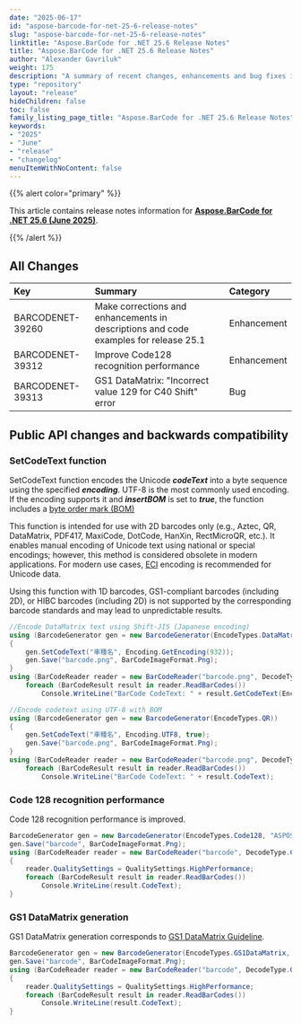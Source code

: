 ```yaml
---
date: "2025-06-17"
id: "aspose-barcode-for-net-25-6-release-notes"
slug: "aspose-barcode-for-net-25-6-release-notes"
linktitle: "Aspose.BarCode for .NET 25.6 Release Notes"
title: "Aspose.BarCode for .NET 25.6 Release Notes"
author: "Alexander Gavriluk"
weight: 175
description: "A summary of recent changes, enhancements and bug fixes in Aspose.BarCode for .NET 25.6.0 (June 2025) release."
type: "repository"
layout: "release"
hideChildren: false
toc: false
family_listing_page_title: "Aspose.BarCode for .NET 25.6 Release Notes"
keywords:
- "2025"
- "June"
- "release"
- "changelog"
menuItemWithNoContent: false
---
```


{{% alert color="primary" %}}

This article contains release notes information for [**Aspose.BarCode for .NET 25.6 (June 2025)**](https://releases.aspose.com/barcode/net/new-releases/aspose.barcode-for-.net-25.6/).

{{% /alert %}}
## **All Changes**

|**Key**|**Summary**|**Category**|
| :- | :- | :- |
|BARCODENET-39260|Make corrections and enhancements in descriptions and code examples for release 25.1|Enhancement|
|BARCODENET-39312|Improve Code128 recognition performance|Enhancement|
|BARCODENET-39313|GS1 DataMatrix: "Incorrect value 129 for C40 Shift" error |Bug|

## Public API changes and backwards compatibility

### SetCodeText function
SetCodeText function encodes the Unicode ***codeText*** into a byte sequence using the specified ***encoding***. UTF-8 is the most commonly used encoding. If the encoding supports it and ***insertBOM*** is set to ***true***, the function includes a [byte order mark (BOM)](https://en.wikipedia.org/wiki/Byte_order_mark#Byte-order_marks_by_encoding)

This function is intended for use with 2D barcodes only (e.g., Aztec, QR, DataMatrix, PDF417, MaxiCode, DotCode, HanXin, RectMicroQR, etc.). It enables manual encoding of Unicode text using national or special encodings; however, this method is considered obsolete in modern applications. For modern use cases, [ECI](https://en.wikipedia.org/wiki/Extended_Channel_Interpretation) encoding is recommended for Unicode data.

Using this function with 1D barcodes, GS1-compliant barcodes (including 2D), or HIBC barcodes (including 2D) is not supported by the corresponding barcode standards and may lead to unpredictable results.

```cs
//Encode DataMatrix text using Shift-JIS (Japanese encoding)
using (BarcodeGenerator gen = new BarcodeGenerator(EncodeTypes.DataMatrix))
{
    gen.SetCodeText("車種名", Encoding.GetEncoding(932));
    gen.Save("barcode.png", BarCodeImageFormat.Png);
}
using (BarCodeReader reader = new BarCodeReader("barcode.png", DecodeType.DataMatrix))
    foreach (BarCodeResult result in reader.ReadBarCodes())
        Console.WriteLine("BarCode CodeText: " + result.GetCodeText(Encoding.GetEncoding(932)));
```

```cs
//Encode codetext using UTF-8 with BOM
using (BarcodeGenerator gen = new BarcodeGenerator(EncodeTypes.QR))
{
    gen.SetCodeText("車種名", Encoding.UTF8, true);
    gen.Save("barcode.png", BarCodeImageFormat.Png);
}
using (BarCodeReader reader = new BarCodeReader("barcode.png", DecodeType.QR))
    foreach (BarCodeResult result in reader.ReadBarCodes())
        Console.WriteLine("BarCode CodeText: " + result.CodeText);
```

### Code 128 recognition performance
Code 128 recognition performance is improved.

```cs
BarcodeGenerator gen = new BarcodeGenerator(EncodeTypes.Code128, "ASPOSE");
gen.Save("barcode", BarCodeImageFormat.Png);
using (BarCodeReader reader = new BarCodeReader("barcode", DecodeType.Code128))
{
    reader.QualitySettings = QualitySettings.HighPerformance;
    foreach (BarCodeResult result in reader.ReadBarCodes())
        Console.WriteLine(result.CodeText);
}
```

### GS1 DataMatrix generation
GS1 DataMatrix generation corresponds to [GS1 DataMatrix Guideline](https://www.gs1.org/docs/barcodes/GS1_DataMatrix_Guideline.pdf).

```cs
BarcodeGenerator gen = new BarcodeGenerator(EncodeTypes.GS1DataMatrix, "(00)057139091004349375(241)24140053(91)SkamoDoor Board 225 P2(243)035402");
gen.Save("barcode", BarCodeImageFormat.Png);
using (BarCodeReader reader = new BarCodeReader("barcode", DecodeType.GS1DataMatrix))
{
    reader.QualitySettings = QualitySettings.HighPerformance;
    foreach (BarCodeResult result in reader.ReadBarCodes())
        Console.WriteLine(result.CodeText);
}
```
